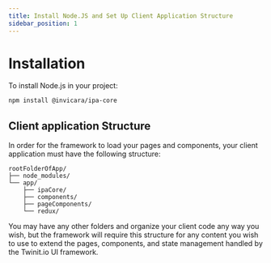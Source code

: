 ```yaml
---
title: Install Node.JS and Set Up Client Application Structure
sidebar_position: 1
---
```

# Installation

To install Node.js in your project:

```bash
npm install @invicara/ipa-core
```

##  Client application Structure

In order for the framework to load your pages and components, your
client application must have the following structure:

```
rootFolderOfApp/
├── node_modules/
└── app/
    ├── ipaCore/
    ├── components/
    ├── pageComponents/
    └── redux/
```

You may have any other folders and organize your client code any way you
wish, but the framework will require this structure for any content you
wish to use to extend the pages, components, and state management
handled by the Twinit.io UI framework.
